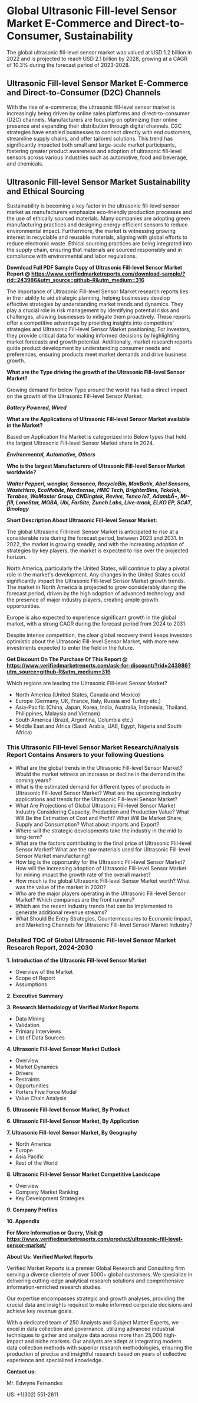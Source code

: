 <h1>Global Ultrasonic Fill-level Sensor Market E-Commerce and Direct-to-Consumer, Sustainability</h1><p class=""><p>The global ultrasonic fill-level sensor market was valued at USD 1.2 billion in 2022 and is projected to reach USD 2.1 billion by 2028, growing at a CAGR of 10.3% during the forecast period of 2023-2028.</p><h2>Ultrasonic Fill-level Sensor Market E-Commerce and Direct-to-Consumer (D2C) Channels</h2><p>With the rise of e-commerce, the ultrasonic fill-level sensor market is increasingly being driven by online sales platforms and direct-to-consumer (D2C) channels. Manufacturers are focusing on optimizing their online presence and expanding their distribution through digital channels. D2C strategies have enabled businesses to connect directly with end customers, streamline supply chains, and offer tailored solutions. This trend has significantly impacted both small and large-scale market participants, fostering greater product awareness and adoption of ultrasonic fill-level sensors across various industries such as automotive, food and beverage, and chemicals.</p><h2>Ultrasonic Fill-level Sensor Market Sustainability and Ethical Sourcing</h2><p>Sustainability is becoming a key factor in the ultrasonic fill-level sensor market as manufacturers emphasize eco-friendly production processes and the use of ethically sourced materials. Many companies are adopting green manufacturing practices and designing energy-efficient sensors to reduce environmental impact. Furthermore, the market is witnessing growing interest in recyclable and reusable materials, aligning with global efforts to reduce electronic waste. Ethical sourcing practices are being integrated into the supply chain, ensuring that materials are sourced responsibly and in compliance with environmental and labor regulations.</p></p><p class=""><strong>Download Full PDF Sample Copy of Ultrasonic Fill-level Sensor Market Report @ <a href="https://www.verifiedmarketreports.com/download-sample/?rid=243986&utm_source=github-R&utm_medium=316" target="_blank">https://www.verifiedmarketreports.com/download-sample/?rid=243986&utm_source=github-R&utm_medium=316</a></strong></p><p>The importance of&nbsp;Ultrasonic Fill-level Sensor Market research reports lies in their ability to aid strategic planning, helping businesses develop effective strategies by understanding market trends and dynamics. They play a crucial role in risk management by identifying potential risks and challenges, allowing businesses to mitigate them proactively. These reports offer a competitive advantage by providing insights into competitors' strategies and Ultrasonic Fill-level Sensor Market positioning. For investors, they provide critical data for making informed decisions by highlighting market forecasts and growth potential. Additionally, market research reports guide product development by understanding consumer needs and preferences, ensuring products meet market demands and drive business growth.</p><p><strong>What are the&nbsp;Type driving the growth of the Ultrasonic Fill-level Sensor Market?</strong></p><p id="" class="">Growing demand for below Type around the world has had a direct impact on the growth of the Ultrasonic Fill-level Sensor Market:</p><p class=""><em><strong>Battery Powered, Wired</strong></em></p><p class=""><strong>What are the&nbsp;Applications&nbsp;of Ultrasonic Fill-level Sensor Market available in the Market?</strong></p><p id="" class="">Based on Application the Market is categorized into Below types that held the largest Ultrasonic Fill-level Sensor Market share In 2024.</p><p class=""><em><strong>Environmental, Automotive, Others</strong></em></p><p class=""><strong>Who is the largest Manufacturers of Ultrasonic Fill-level Sensor Market worldwide?</strong></p><p><em><strong>Walter Pepperl, wenglor, Sensoneo, RecycloBin, MaxBotix, Abel Sensors, WasteHero, EcoMobile, Nordsense, HMC Tech, BrighterBins, Tekelek, Terabee, WoMaster Group, CNDingtek, Revive, Teneo IoT, AdambÃ¬, Mr-fill, LoneStar, MOBA, Ubi, FarSite, Zunch Labs, Live-track, ELKO EP, SCAT, Binology</strong></em></p><p id="" class=""><strong>Short Description About Ultrasonic Fill-level Sensor Market:</strong></p><p>The global Ultrasonic Fill-level Sensor Market is anticipated to rise at a considerable rate during the forecast period, between 2023 and 2031. In 2022, the market is growing steadily, and with the increasing adoption of strategies by key players, the market is expected to rise over the projected horizon.</p><p>North America, particularly the United States, will continue to play a pivotal role in the market's development. Any changes in the United States could significantly impact the Ultrasonic Fill-level Sensor Market growth trends. The market in North America is projected to grow considerably during the forecast period, driven by the high adoption of advanced technology and the presence of major industry players, creating ample growth opportunities.</p><p>Europe is also expected to experience significant growth in the global market, with a strong CAGR during the forecast period from 2024 to 2031.</p><p>Despite intense competition, the clear global recovery trend keeps investors optimistic about the Ultrasonic Fill-level Sensor Market, with more new investments expected to enter the field in the future.</p><p id="" class=""><strong>Get Discount On The Purchase Of This Report @ <a href="https://www.verifiedmarketreports.com/ask-for-discount/?rid=243986?utm_source=github-R&utm_medium=316" target="_blank">https://www.verifiedmarketreports.com/ask-for-discount/?rid=243986?utm_source=github-R&utm_medium=316</a></strong></p><p class="">Which regions are leading the Ultrasonic Fill-level Sensor Market?</p><ul><li>North America (United States, Canada and Mexico)</li><li>Europe (Germany, UK, France, Italy, Russia and Turkey etc.)</li><li>Asia-Pacific (China, Japan, Korea, India, Australia, Indonesia, Thailand, Philippines, Malaysia and Vietnam)</li><li>South America (Brazil, Argentina, Columbia etc.)</li><li>Middle East and Africa (Saudi Arabia, UAE, Egypt, Nigeria and South Africa)</li></ul><h3 id="" class="">This Ultrasonic Fill-level Sensor Market Research/Analysis Report Contains Answers to your following Questions</h3><ul><li>What are the global trends in the Ultrasonic Fill-level Sensor Market? Would the market witness an increase or decline in the demand in the coming years?</li><li>What is the estimated demand for different types of products in Ultrasonic Fill-level Sensor Market? What are the upcoming industry applications and trends for the Ultrasonic Fill-level Sensor Market?</li><li>What Are Projections of Global Ultrasonic Fill-level Sensor Market Industry Considering Capacity, Production and Production Value? What Will Be the Estimation of Cost and Profit? What Will Be Market Share, Supply and Consumption? What about imports and Export?</li><li>Where will the strategic developments take the industry in the mid to long-term?</li><li>What are the factors contributing to the final price of Ultrasonic Fill-level Sensor Market? What are the raw materials used for Ultrasonic Fill-level Sensor Market manufacturing?</li><li>How big is the opportunity for the Ultrasonic Fill-level Sensor Market? How will the increasing adoption of Ultrasonic Fill-level Sensor Market for mining impact the growth rate of the overall market?</li><li>How much is the global Ultrasonic Fill-level Sensor Market worth? What was the value of the market In 2020?</li><li>Who are the major players operating in the Ultrasonic Fill-level Sensor Market? Which companies are the front runners?</li><li>Which are the recent industry trends that can be implemented to generate additional revenue streams?</li><li>What Should Be Entry Strategies, Countermeasures to Economic Impact, and Marketing Channels for Ultrasonic Fill-level Sensor Market Industry?</li></ul><h3 id="" class="">Detailed TOC of Global Ultrasonic Fill-level Sensor Market Research Report, 2024-2030</h3><p id="" class=""><strong>1. Introduction of the Ultrasonic Fill-level Sensor Market</strong></p><ul><li>Overview of the Market</li><li>Scope of Report</li><li>Assumptions</li></ul><p id="" class=""><strong>2. Executive Summary</strong></p><p id="" class=""><strong>3. Research Methodology of Verified Market Reports</strong></p><ul><li>Data Mining</li><li>Validation</li><li>Primary Interviews</li><li>List of Data Sources</li></ul><p id="" class=""><strong>4. Ultrasonic Fill-level Sensor Market Outlook</strong></p><ul><li>Overview</li><li>Market Dynamics</li><li>Drivers</li><li>Restraints</li><li>Opportunities</li><li>Porters Five Force Model</li><li>Value Chain Analysis</li></ul><p id="" class=""><strong>5. Ultrasonic Fill-level Sensor Market, By Product</strong></p><p id="" class=""><strong>6. Ultrasonic Fill-level Sensor Market, By Application</strong></p><p id="" class=""><strong>7. Ultrasonic Fill-level Sensor Market, By Geography</strong></p><ul><li>North America</li><li>Europe</li><li>Asia Pacific</li><li>Rest of the World</li></ul><p id="" class=""><strong>8. Ultrasonic Fill-level Sensor Market Competitive Landscape</strong></p><ul><li>Overview</li><li>Company Market Ranking</li><li>Key Development Strategies</li></ul><p id="" class=""><strong>9. Company Profiles</strong></p><p id="" class=""><strong>10. Appendix</strong></p><p id="" class=""><strong>For More Information or Query, Visit @ <a href="https://www.verifiedmarketreports.com/product/ultrasonic-fill-level-sensor-market/" target="_blank">https://www.verifiedmarketreports.com/product/ultrasonic-fill-level-sensor-market/</a></strong></p><p id="" class=""><strong>About Us: Verified Market Reports</strong></p><p id="" class="">Verified Market Reports is a premier Global Research and Consulting firm serving a diverse clientele of over 5000+ global customers. We specialize in delivering cutting-edge analytical research solutions and comprehensive information-enriched research studies.</p><p id="" class="">Our expertise encompasses strategic and growth analyses, providing the crucial data and insights required to make informed corporate decisions and achieve key revenue goals.</p><p id="" class="">With a dedicated team of 250 Analysts and Subject Matter Experts, we excel in data collection and governance, utilizing advanced industrial techniques to gather and analyze data across more than 25,000 high-impact and niche markets. Our analysts are adept at integrating modern data collection methods with superior research methodologies, ensuring the production of precise and insightful research based on years of collective experience and specialized knowledge.</p><p id="" class=""><strong>Contact us:</strong></p><p id="" class="">Mr. Edwyne Fernandes</p><p id="" class="">US: +1(302) 551-2611</p>